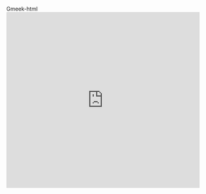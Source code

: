 Gmeek-html<iframe src="https://ali-m-l.cztv.com/channels/lantian/channel006/1080p.m3u8" scrolling="no" border="0" frameborder="no" framespacing="0" allowfullscreen="true" width="100%" height="460px"></iframe>